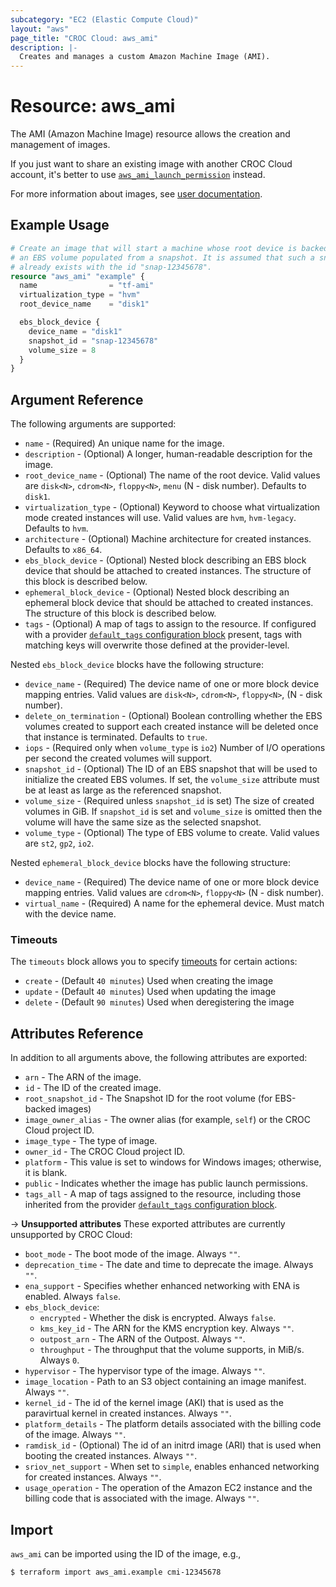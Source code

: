 ```yaml
---
subcategory: "EC2 (Elastic Compute Cloud)"
layout: "aws"
page_title: "CROC Cloud: aws_ami"
description: |-
  Creates and manages a custom Amazon Machine Image (AMI).
---
```


[images]: https://docs.cloud.croc.ru/en/services/instances_and_volumes/images.html
[default-tags]: https://www.terraform.io/docs/providers/aws/index.html#default_tags-configuration-block

# Resource: aws_ami

The AMI (Amazon Machine Image) resource allows the creation and management of images.

If you just want to share an existing image with another CROC Cloud account,
it's better to use [`aws_ami_launch_permission`](ami_launch_permission.html.markdown) instead.

For more information about images, see [user documentation][images].

## Example Usage

```terraform
# Create an image that will start a machine whose root device is backed by
# an EBS volume populated from a snapshot. It is assumed that such a snapshot
# already exists with the id "snap-12345678".
resource "aws_ami" "example" {
  name                = "tf-ami"
  virtualization_type = "hvm"
  root_device_name    = "disk1"

  ebs_block_device {
    device_name = "disk1"
    snapshot_id = "snap-12345678"
    volume_size = 8
  }
}
```

## Argument Reference

The following arguments are supported:

* `name` - (Required) An unique name for the image.
* `description` - (Optional) A longer, human-readable description for the image.
* `root_device_name` - (Optional) The name of the root device. Valid values are `disk<N>`, `cdrom<N>`, `floppy<N>`, `menu` (N - disk number). Defaults to `disk1`.
* `virtualization_type` - (Optional) Keyword to choose what virtualization mode created instances will use. Valid values are `hvm`, `hvm-legacy`. Defaults to `hvm`.
* `architecture` - (Optional) Machine architecture for created instances. Defaults to `x86_64`.
* `ebs_block_device` - (Optional) Nested block describing an EBS block device that should be
  attached to created instances. The structure of this block is described below.
* `ephemeral_block_device` - (Optional) Nested block describing an ephemeral block device that
  should be attached to created instances. The structure of this block is described below.
* `tags` - (Optional) A map of tags to assign to the resource. If configured with a provider [`default_tags` configuration block][default-tags] present, tags with matching keys will overwrite those defined at the provider-level.

Nested `ebs_block_device` blocks have the following structure:

* `device_name` - (Required) The device name of one or more block device mapping entries. Valid values are `disk<N>`, `cdrom<N>`, `floppy<N>`, (N - disk number).
* `delete_on_termination` - (Optional) Boolean controlling whether the EBS volumes created to
  support each created instance will be deleted once that instance is terminated. Defaults to `true`.
* `iops` - (Required only when `volume_type` is `io2`) Number of I/O operations per second the
  created volumes will support.
* `snapshot_id` - (Optional) The ID of an EBS snapshot that will be used to initialize the created
  EBS volumes. If set, the `volume_size` attribute must be at least as large as the referenced
  snapshot.
* `volume_size` - (Required unless `snapshot_id` is set) The size of created volumes in GiB.
  If `snapshot_id` is set and `volume_size` is omitted then the volume will have the same size
  as the selected snapshot.
* `volume_type` - (Optional) The type of EBS volume to create. Valid values are `st2`, `gp2`, `io2`.

Nested `ephemeral_block_device` blocks have the following structure:

* `device_name` - (Required) The device name of one or more block device mapping entries. Valid values are `cdrom<N>`, `floppy<N>` (N - disk number).
* `virtual_name` - (Required) A name for the ephemeral device. Must match with the device name.

### Timeouts

The `timeouts` block allows you to specify [timeouts](https://www.terraform.io/docs/configuration/blocks/resources/syntax.html#operation-timeouts) for certain actions:

* `create` - (Default `40 minutes`) Used when creating the image
* `update` - (Default `40 minutes`) Used when updating the image
* `delete` - (Default `90 minutes`) Used when deregistering the image

## Attributes Reference

In addition to all arguments above, the following attributes are exported:

* `arn` - The ARN of the image.
* `id` - The ID of the created image.
* `root_snapshot_id` - The Snapshot ID for the root volume (for EBS-backed images)
* `image_owner_alias` - The owner alias (for example, `self`) or the CROC Cloud project ID.
* `image_type` - The type of image.
* `owner_id` - The CROC Cloud project ID.
* `platform` - This value is set to windows for Windows images; otherwise, it is blank.
* `public` - Indicates whether the image has public launch permissions.
* `tags_all` - A map of tags assigned to the resource, including those inherited from the provider [`default_tags` configuration block][default-tags].

->  **Unsupported attributes**
These exported attributes are currently unsupported by CROC Cloud:

* `boot_mode` - The boot mode of the image. Always `""`.
* `deprecation_time` - The date and time to deprecate the image. Always `""`.
* `ena_support` - Specifies whether enhanced networking with ENA is enabled. Always `false`.
* `ebs_block_device`:
    * `encrypted` - Whether the disk is encrypted. Always `false`.
    * `kms_key_id` - The ARN for the KMS encryption key. Always `""`.
    * `outpost_arn` - The ARN of the Outpost. Always `""`.
    * `throughput` - The throughput that the volume supports, in MiB/s. Always `0`.
* `hypervisor` - The hypervisor type of the image. Always `""`.
* `image_location` - Path to an S3 object containing an image manifest. Always `""`.
* `kernel_id` - The id of the kernel image (AKI) that is used as the paravirtual kernel in created instances. Always `""`.
* `platform_details` - The platform details associated with the billing code of the image. Always `""`.
* `ramdisk_id` - (Optional) The id of an initrd image (ARI) that is used when booting the created instances. Always `""`.
* `sriov_net_support` - When set to `simple`, enables enhanced networking for created instances. Always `""`.
* `usage_operation` - The operation of the Amazon EC2 instance and the billing code that is associated with the image. Always `""`.

## Import

`aws_ami` can be imported using the ID of the image, e.g.,

```
$ terraform import aws_ami.example cmi-12345678
```
